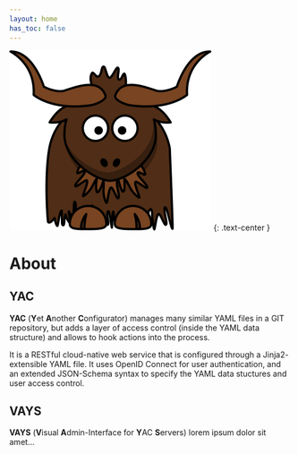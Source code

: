 ```yaml
---
layout: home
has_toc: false
---
```


![](assets/images/yac.png)
{: .text-center }

# About

## YAC

**YAC** (**Y**et **A**nother **C**onfigurator) manages many similar YAML files
in a GIT repository, but adds a layer of access control (inside the YAML data
structure) and allows to hook actions into the process.

It is a RESTful cloud-native web service that is configured through a Jinja2-
extensible YAML file. It uses OpenID Connect for user authentication, and an
extended JSON-Schema syntax to specify the YAML data stuctures and user access
control.

## VAYS

**VAYS** (**V**isual **A**dmin-Interface for **Y**AC **S**ervers) lorem ipsum
dolor sit amet...
